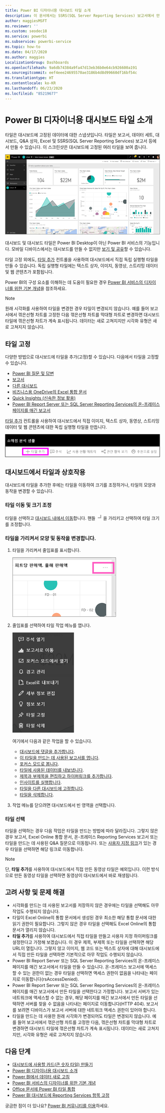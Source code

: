 ```yaml
---
title: Power BI 디자이너용 대시보드 타일 소개
description: 이 문서에서는 SSRS(SQL Server Reporting Services) 보고서에서 만든 타일을 포함하여 Power BI의 대시보드 타일을 설명합니다.
author: maggiesMSFT
ms.reviewer: ''
ms.custom: seodec18
ms.service: powerbi
ms.subservice: powerbi-service
ms.topic: how-to
ms.date: 04/17/2020
ms.author: maggies
LocalizationGroup: Dashboards
ms.openlocfilehash: 9a6db74384a9fa47d13eb36b0e64cb926600a191
ms.sourcegitcommit: eef4eee24695570ae3186b4d8d99660df16bf54c
ms.translationtype: HT
ms.contentlocale: ko-KR
ms.lasthandoff: 06/23/2020
ms.locfileid: "85219677"
---
```

# <a name="intro-to-dashboard-tiles-for-power-bi-designers"></a>Power BI 디자이너용 대시보드 타일 소개

타일은 대시보드에 고정된 데이터에 대한 스냅샷입니다. 타일은 보고서, 데이터 세트, 대시보드, Q&A 상자, Excel 및 SSRS(SQL Server Reporting Services) 보고서 등에서 만들 수 있습니다.  이 스크린샷은 대시보드에 고정된 여러 타일을 보여 줍니다.

![Power BI 대시보드](media/service-dashboard-tiles/power-bi-dashboard.png)

대시보드 및 대시보드 타일은 Power BI Desktop이 아닌 Power BI 서비스의 기능입니다. 모바일 디바이스에서는 대시보드를 만들 수 없지만 [보기 및 공유](../consumer/mobile/mobile-apps-view-dashboard.md)할 수 있습니다.

타일 고정 외에도, [타일 추가](service-dashboard-add-widget.md) 컨트롤을 사용하여 대시보드에서 직접 독립 실행형 타일을 만들 수 있습니다. 독립 실행형 타일에는 텍스트 상자, 이미지, 동영상, 스트리밍 데이터 및 웹 콘텐츠가 포함됩니다.

Power BI의 구성 요소를 이해하는 데 도움이 필요한 경우 [Power BI 서비스의 디자이너를 위한 기본 개념](../fundamentals/service-basic-concepts.md)을 참조하세요.

> [!NOTE]
> 원래 시각화를 사용하여 타일을 변경한 경우 타일이 변경되지 않습니다.  예를 들어 보고서에서 꺾은선형 차트를 고정한 다음 꺾은선형 차트를 막대형 차트로 변경하면 대시보드 타일에 꺾은선형 차트가 계속 표시됩니다. 데이터는 새로 고쳐지지만 시각화 유형은 새로 고쳐지지 않습니다.
> 
> 

## <a name="pin-a-tile"></a>타일 고정
다양한 방법으로 대시보드에 타일을 추가(고정)할 수 있습니다. 다음에서 타일을 고정할 수 있습니다.

* [Power BI 질문 및 답변](service-dashboard-pin-tile-from-q-and-a.md)
* [보고서](service-dashboard-pin-tile-from-report.md)
* [다른 대시보드](service-pin-tile-to-another-dashboard.md)
* [비즈니스용 OneDrive의 Excel 통합 문서](service-dashboard-pin-tile-from-excel.md)
* [Quick Insights (신속한 정보 활용)](service-insights.md)
* [Power BI Report Server 또는 SQL Server Reporting Services의 온-프레미스 페이지를 매긴 보고서](https://docs.microsoft.com/sql/reporting-services/pin-reporting-services-items-to-power-bi-dashboards)

[타일 추가](service-dashboard-add-widget.md) 컨트롤을 사용하여 대시보드에서 직접 이미지, 텍스트 상자, 동영상, 스트리밍 데이터 및 웹 콘텐츠에 대한 독립 실행형 타일을 만듭니다.

  ![타일 추가 아이콘](media/service-dashboard-tiles/add_widgetnew.png)

## <a name="interact-with-tiles-on-a-dashboard"></a>대시보드에서 타일과 상호작용
대시보드에 타일을 추가한 후에는 타일을 이동하여 크기를 조정하거나, 타일의 모양과 동작을 변경할 수 있습니다.

### <a name="move-and-resize-a-tile"></a>타일 이동 및 크기 조정
타일을 선택하고 [대시보드 내에서 이동](service-dashboard-edit-tile.md)합니다. 핸들 ![타일 핸들](media/service-dashboard-tiles/resize-handle.jpg)을 가리키고 선택하여 타일 크기를 조정합니다.

### <a name="hover-over-a-tile-to-change-the-appearance-and-behavior"></a>타일을 가리켜서 모양 및 동작을 변경합니다.
1. 타일을 가리켜서 줄임표를 표시합니다.
   
    ![타일 줄임표](media/service-dashboard-tiles/ellipses_new.png)
2. 줄임표를 선택하여 타일 작업 메뉴를 엽니다.
   
    ![줄임표 아이콘](media/service-dashboard-tiles/power-bi-tile-menu.png)
   
    여기에서 다음과 같은 작업을 할 수 있습니다.
   
     * [대시보드에 댓글을 추가합니다](../consumer/end-user-comment.md).
     * [이 타일을 만드는 데 사용된 보고서를 엽니다](../consumer/end-user-reports.md).  
     * [포커스 모드로 봅니다](../consumer/end-user-focus.md).   
     * [타일에 사용된 데이터를 내보냅니다](../visuals/power-bi-visualization-export-data.md).
     * [제목과 부제목을 편집하고 하이퍼링크를 추가합니다](service-dashboard-edit-tile.md). 
     * [인사이트를 실행합니다](service-insights.md). 
     * [타일을 다른 대시보드에 고정합니다](service-pin-tile-to-another-dashboard.md).
     * [타일을 삭제합니다](service-dashboard-edit-tile.md).

3. 작업 메뉴를 닫으려면 대시보드에서 빈 영역을 선택합니다.

### <a name="select-a-tile"></a>타일 선택
타일을 선택하는 경우 다음 작업은 타일을 만드는 방법에 따라 달라집니다. 그렇지 않은 경우 보고서, Excel Online 통합 문서, 온-프레미스 Reporting Services 보고서 또는 타일을 만드는 데 사용된 Q&A 질문으로 이동됩니다. 또는 [사용자 지정 링크](service-dashboard-edit-tile.md)가 있는 경우 타일을 선택하면 해당 링크로 이동합니다.

> [!NOTE]
> 단, **타일 추가**를 사용하여 대시보드에서 직접 만든 동영상 타일은 예외입니다. 이런 방식으로 만든 동영상 타일을 선택하면 동영상이 대시보드에서 바로 재생됩니다.   
> 
> 

## <a name="considerations-and-troubleshooting"></a>고려 사항 및 문제 해결

* 시각화를 만드는 데 사용된 보고서를 저장하지 않은 경우에는 타일을 선택해도 아무 작업도 수행되지 않습니다.
* 타일이 Excel Online의 통합 문서에서 생성된 경우 최소한 해당 통합 문서에 대한 읽기 권한이 필요합니다. 그렇지 않은 경우 타일을 선택해도 Excel Online의 통합 문서가 열리지 않습니다.
* **타일 추가**를 사용하여 대시보드에서 직접 타일을 만들고 사용자 지정 하이퍼링크를 설정한다고 가정해 보겠습니다. 이 경우 제목, 부제목 또는 타일을 선택하면 해당 URL이 열립니다. 그렇지 않고 이미지, 웹 코드 또는 텍스트 상자에 대해 대시보드에서 직접 만든 타일을 선택하면 기본적으로 아무 작업도 수행되지 않습니다.
* Power BI Report Server 또는 SQL Server Reporting Services의 온-프레미스 페이지를 매긴 보고서에서 타일을 만들 수 있습니다. 온-프레미스 보고서에 액세스할 수 있는 권한이 없는 경우 타일을 선택하면 액세스 권한이 없음을 나타내는 페이지로 이동합니다(rsAccessDenied).
* Power BI Report Server 또는 SQL Server Reporting Services의 온-프레미스 페이지를 매긴 보고서에서 만든 타일을 선택한다고 가정합니다. 보고서 서버가 있는 네트워크에 액세스할 수 없는 경우, 해당 페이지를 매긴 보고서에서 만든 타일을 선택하면 서버를 찾을 수 없음을 나타내는 페이지로 이동합니다(HTTP 404). 보고서를 보려면 디바이스가 보고서 서버에 대한 네트워크 액세스 권한이 있어야 합니다.
* 타일을 만드는 데 사용한 원래 시각화가 변경되어도 타일은 변경되지 않습니다. 예를 들어 보고서에서 꺾은선형 차트를 고정한 다음, 꺾은선형 차트를 막대형 차트로 변경하면 대시보드 타일에 꺾은선형 차트가 계속 표시됩니다. 데이터는 새로 고쳐지지만, 시각화 유형은 새로 고쳐지지 않습니다.

## <a name="next-steps"></a>다음 단계
- [대시보드에 사용할 카드(큰 숫자 타일) 만들기](../visuals/power-bi-visualization-card.md)
- [Power BI 디자이너용 대시보드 소개](service-dashboards.md)  
- [Power BI에서 데이터 새로 고침](../connect-data/refresh-data.md)
- [Power BI 서비스의 디자이너를 위한 기본 개념](../fundamentals/service-basic-concepts.md)
- [Office 문서에 Power BI 타일 통합](https://powerbi.microsoft.com/blog/integrating-power-bi-tiles-into-office-documents/)
- [Power BI 대시보드에 Reporting Services 항목 고정](/sql/reporting-services/pin-reporting-services-items-to-power-bi-dashboards)

궁금한 점이 더 있나요? [Power BI 커뮤니티를 이용](https://community.powerbi.com/)하세요.
